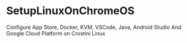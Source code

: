 # SetupLinuxOnChromeOS
Configure App Store, Docker, KVM, VSCode, Java, Android Studio And Google Cloud Platform on Crostini Linux
